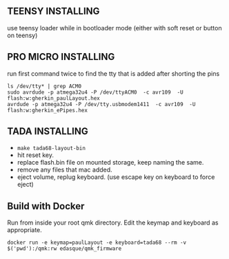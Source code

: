 
## TEENSY INSTALLING

use teensy loader while in bootloader mode (either with soft reset or button on teensy)


## PRO MICRO INSTALLING

run first command twice to find the tty that is added after shorting the pins
```
ls /dev/tty* | grep ACM0
sudo avrdude -p atmega32u4 -P /dev/ttyACM0  -c avr109  -U flash:w:gherkin_paulLayout.hex
avrdude -p atmega32u4 -P /dev/tty.usbmodem1411  -c avr109  -U flash:w:gherkin_ePipes.hex
```

## TADA INSTALLING

* `make tada68-layout-bin`
* hit reset key.
* replace flash.bin file on mounted storage, keep naming the same.
* remove any files that mac added.
* eject volume, replug keyboard. (use escape key on keyboard to force eject)

## Build with Docker

Run from inside your root qmk directory. Edit the keymap and keyboard as appropriate.

```
docker run -e keymap=paulLayout -e keyboard=tada68 --rm -v $('pwd'):/qmk:rw edasque/qmk_firmware
```
